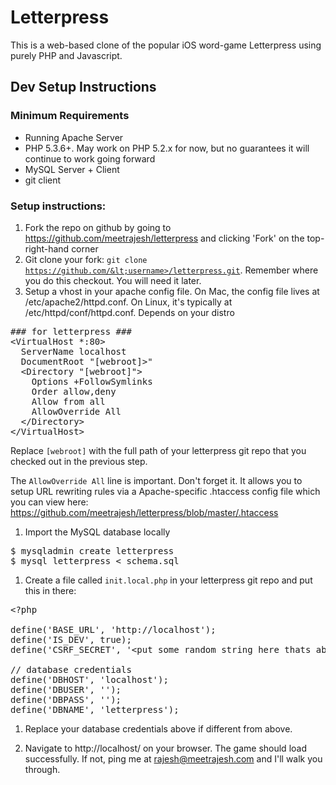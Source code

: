 Letterpress
===========

This is a web-based clone of the popular iOS word-game Letterpress using
purely PHP and Javascript.


Dev Setup Instructions
----------------------

### Minimum Requirements

* Running Apache Server
* PHP 5.3.6+. May work on PHP 5.2.x for now, but no guarantees it will continue to work going forward
* MySQL Server + Client
* git client

### Setup instructions:

1. Fork the repo on github by going to https://github.com/meetrajesh/letterpress and clicking 'Fork' on the top-right-hand corner
1. Git clone your fork: <code>git clone https://github.com/&lt;username>/letterpress.git</code>. Remember where you do this checkout. You will need it later.
1. Setup a vhost in your apache config file. On Mac, the config file lives at /etc/apache2/httpd.conf. On Linux, it's typically at /etc/httpd/conf/httpd.conf. Depends on your distro

<pre>
### for letterpress ###
&lt;VirtualHost *:80>
  ServerName localhost
  DocumentRoot "[webroot]>"
  &lt;Directory "[webroot]">
    Options +FollowSymlinks
    Order allow,deny
    Allow from all
    AllowOverride All
  &lt;/Directory>
&lt;/VirtualHost>
</pre>

Replace <code>[webroot]</code> with the full path of your letterpress git repo that you checked out in the previous step.

The <code>AllowOverride All</code> line is important. Don't forget it. It allows you to setup URL rewriting rules via a Apache-specific .htaccess config file which you can view here: https://github.com/meetrajesh/letterpress/blob/master/.htaccess

1. Import the MySQL database locally

<pre>
$ mysqladmin create letterpress
$ mysql letterpress &lt; schema.sql
</pre>

1. Create a file called <code>init.local.php</code> in your letterpress git repo and put this in there:

<pre>
&lt;?php

define('BASE_URL', 'http://localhost');
define('IS_DEV', true);
define('CSRF_SECRET', '&lt;put some random string here thats about 40 chars long>');

// database credentials
define('DBHOST', 'localhost');
define('DBUSER', '');
define('DBPASS', '');
define('DBNAME', 'letterpress');
</pre>

1. Replace your database credentials above if different from above.

1. Navigate to http://localhost/ on your browser. The game should load successfully. If not, ping me at rajesh@meetrajesh.com and I'll walk you through.



